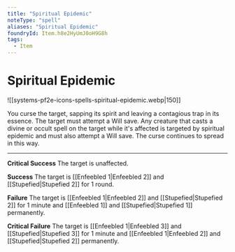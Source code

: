 ```yaml
---
title: "Spiritual Epidemic"
noteType: "spell"
aliases: "Spiritual Epidemic"
foundryId: Item.h8e2HyUmJ0oH9G8h
tags:
  - Item
---
```


# Spiritual Epidemic
![[systems-pf2e-icons-spells-spiritual-epidemic.webp|150]]

You curse the target, sapping its spirit and leaving a contagious trap in its essence. The target must attempt a Will save. Any creature that casts a divine or occult spell on the target while it's affected is targeted by spiritual epidemic and must also attempt a Will save. The curse continues to spread in this way.

* * *

**Critical Success** The target is unaffected.

**Success** The target is [[Enfeebled 1|Enfeebled 2]] and [[Stupefied|Stupefied 2]] for 1 round.

**Failure** The target is [[Enfeebled 1|Enfeebled 2]] and [[Stupefied|Stupefied 2]] for 1 minute and [[Enfeebled 1]] and [[Stupefied|Stupefied 1]] permanently.

**Critical Failure** The target is [[Enfeebled 1|Enfeebled 3]] and [[Stupefied|Stupefied 3]] for 1 minute and [[Enfeebled 1|Enfeebled 2]] and [[Stupefied|Stupefied 2]] permanently.
